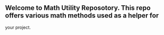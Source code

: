 ## Welcome to Math Utility Reposotory. This repo offers various math methods used as a helper for 
your project.
